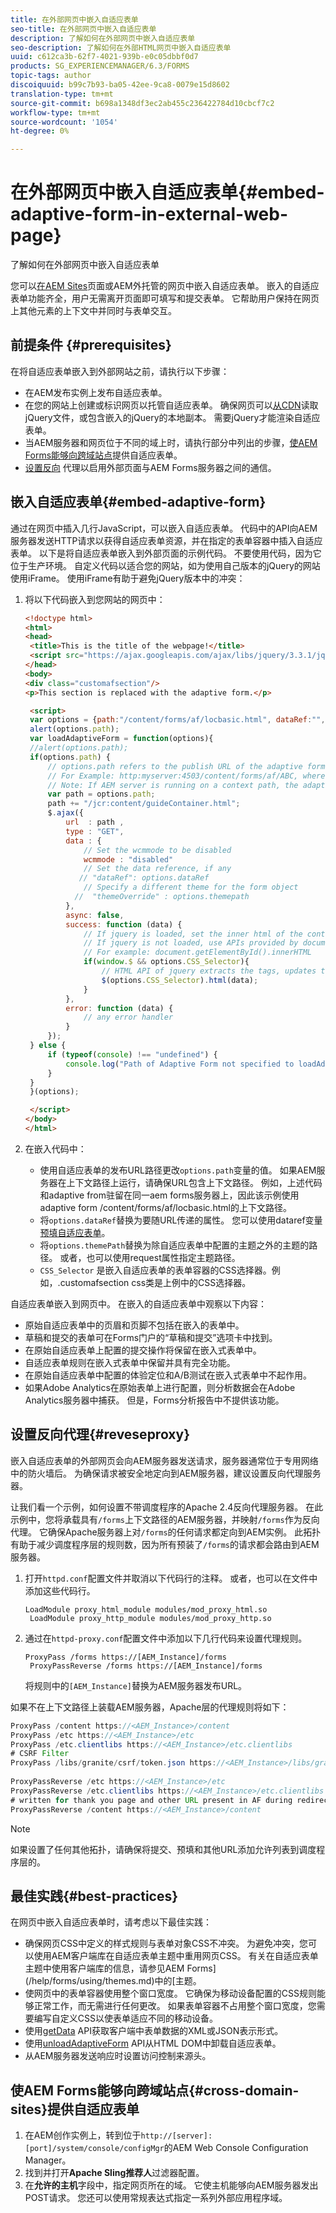 ```yaml
---
title: 在外部网页中嵌入自适应表单
seo-title: 在外部网页中嵌入自适应表单
description: 了解如何在外部网页中嵌入自适应表单
seo-description: 了解如何在外部HTML网页中嵌入自适应表单
uuid: c612ca3b-62f7-4021-939b-e0c05dbbf0d7
products: SG_EXPERIENCEMANAGER/6.3/FORMS
topic-tags: author
discoiquuid: b99c7b93-ba05-42ee-9ca8-0079e15d8602
translation-type: tm+mt
source-git-commit: b698a1348df3ec2ab455c236422784d10cbcf7c2
workflow-type: tm+mt
source-wordcount: '1054'
ht-degree: 0%

---
```



# 在外部网页中嵌入自适应表单{#embed-adaptive-form-in-external-web-page}

了解如何在外部网页中嵌入自适应表单

您可以[在AEM Sites](/help/forms/using/embed-adaptive-form-aem-sites.md)页面或AEM外托管的网页中嵌入自适应表单。 嵌入的自适应表单功能齐全，用户无需离开页面即可填写和提交表单。 它帮助用户保持在网页上其他元素的上下文中并同时与表单交互。

## 前提条件 {#prerequisites}

在将自适应表单嵌入到外部网站之前，请执行以下步骤：

* 在AEM发布实例上发布自适应表单。
* 在您的网站上创建或标识网页以托管自适应表单。 确保网页可以[从CDN](https://ajax.googleapis.com/ajax/libs/jquery/3.3.1/jquery.min.js)读取jQuery文件，或包含嵌入的jQuery的本地副本。 需要jQuery才能渲染自适应表单。
* 当AEM服务器和网页位于不同的域上时，请执行部分中列出的步骤，[使AEM Forms能够向跨域站点](#cross-domain-sites)提供自适应表单。
* [设置反向](#reveseproxy) 代理以启用外部页面与AEM Forms服务器之间的通信。

## 嵌入自适应表单{#embed-adaptive-form}

通过在网页中插入几行JavaScript，可以嵌入自适应表单。 代码中的API向AEM服务器发送HTTP请求以获得自适应表单资源，并在指定的表单容器中插入自适应表单。 以下是将自适应表单嵌入到外部页面的示例代码。 不要使用代码，因为它位于生产环境。 自定义代码以适合您的网站，如为使用自己版本的jQuery的网站使用iFrame。 使用iFrame有助于避免jQuery版本中的冲突：


1. 将以下代码嵌入到您网站的网页中：

   ```html
   <!doctype html>
   <html>
   <head>
    <title>This is the title of the webpage!</title>
    <script src="https://ajax.googleapis.com/ajax/libs/jquery/3.3.1/jquery.min.js"></script>
   </head>
   <body>
   <div class="customafsection"/>
   <p>This section is replaced with the adaptive form.</p>
   
    <script>
    var options = {path:"/content/forms/af/locbasic.html", dataRef:"", themepath:"", CSS_Selector:".customafsection"};
    alert(options.path);
    var loadAdaptiveForm = function(options){
    //alert(options.path);
    if(options.path) {
        // options.path refers to the publish URL of the adaptive form
        // For Example: http:myserver:4503/content/forms/af/ABC, where ABC is the adaptive form
        // Note: If AEM server is running on a context path, the adaptive form URL must contain the context path 
        var path = options.path;
        path += "/jcr:content/guideContainer.html";
        $.ajax({
            url  : path ,
            type : "GET",
            data : {
                // Set the wcmmode to be disabled
                wcmmode : "disabled"
                // Set the data reference, if any
               // "dataRef": options.dataRef
                // Specify a different theme for the form object
              //  "themeOverride" : options.themepath
            },
            async: false,
            success: function (data) {
                // If jquery is loaded, set the inner html of the container
                // If jquery is not loaded, use APIs provided by document to set the inner HTML but these APIs would not evaluate the script tag in HTML as per the HTML5 spec
                // For example: document.getElementById().innerHTML
                if(window.$ && options.CSS_Selector){
                    // HTML API of jquery extracts the tags, updates the DOM, and evaluates the code embedded in the script tag.
                    $(options.CSS_Selector).html(data);
                }
            },
            error: function (data) {
                // any error handler
            }
        });
    } else {
        if (typeof(console) !== "undefined") {
            console.log("Path of Adaptive Form not specified to loadAdaptiveForm");
        }
    }
    }(options);
   
    </script>
   </body>
   </html>
   ```

1. 在嵌入代码中：

   * 使用自适应表单的发布URL路径更改`options.path`变量的值。 如果AEM服务器在上下文路径上运行，请确保URL包含上下文路径。 例如，上述代码和adaptive from驻留在同一aem forms服务器上，因此该示例使用adaptive form /content/forms/af/locbasic.html的上下文路径。
   * 将`options.dataRef`替换为要随URL传递的属性。 您可以使用dataref变量[预填自适应表单](/help/forms/using/prepopulate-adaptive-form-fields.md)。
   * 将`options.themePath`替换为除自适应表单中配置的主题之外的主题的路径。 或者，也可以使用request属性指定主题路径。
   * `CSS_Selector` 是嵌入自适应表单的表单容器的CSS选择器。例如，.customafsection css类是上例中的CSS选择器。

自适应表单嵌入到网页中。 在嵌入的自适应表单中观察以下内容：

* 原始自适应表单中的页眉和页脚不包括在嵌入的表单中。
* 草稿和提交的表单可在Forms门户的“草稿和提交”选项卡中找到。
* 在原始自适应表单上配置的提交操作将保留在嵌入式表单中。
* 自适应表单规则在嵌入式表单中保留并具有完全功能。
* 在原始自适应表单中配置的体验定位和A/B测试在嵌入式表单中不起作用。
* 如果Adobe Analytics在原始表单上进行配置，则分析数据会在Adobe Analytics服务器中捕获。 但是，Forms分析报告中不提供该功能。

## 设置反向代理{#reveseproxy}

嵌入自适应表单的外部网页会向AEM服务器发送请求，服务器通常位于专用网络中的防火墙后。 为确保请求被安全地定向到AEM服务器，建议设置反向代理服务器。

让我们看一个示例，如何设置不带调度程序的Apache 2.4反向代理服务器。 在此示例中，您将承载具有`/forms`上下文路径的AEM服务器，并映射`/forms`作为反向代理。 它确保Apache服务器上对`/forms`的任何请求都定向到AEM实例。 此拓扑有助于减少调度程序层的规则数，因为所有预装了`/forms`的请求都会路由到AEM服务器。

1. 打开`httpd.conf`配置文件并取消以下代码行的注释。 或者，也可以在文件中添加这些代码行。

   ```
   LoadModule proxy_html_module modules/mod_proxy_html.so 
    LoadModule proxy_http_module modules/mod_proxy_http.so
   ```

1. 通过在`httpd-proxy.conf`配置文件中添加以下几行代码来设置代理规则。

   ```
   ProxyPass /forms https://[AEM_Instance]/forms 
    ProxyPassReverse /forms https://[AEM_Instance]/forms
   ```

   将规则中的`[AEM_Instance]`替换为AEM服务器发布URL。

如果不在上下文路径上装载AEM服务器，Apache层的代理规则将如下：

```java
ProxyPass /content https://<AEM_Instance>/content
ProxyPass /etc https://<AEM_Instance>/etc
ProxyPass /etc.clientlibs https://<AEM_Instance>/etc.clientlibs
# CSRF Filter
ProxyPass /libs/granite/csrf/token.json https://<AEM_Instance>/libs/granite/csrf/token.json
  
ProxyPassReverse /etc https://<AEM_Instance>/etc
ProxyPassReverse /etc.clientlibs https://<AEM_Instance>/etc.clientlibs
# written for thank you page and other URL present in AF during redirect
ProxyPassReverse /content https://<AEM_Instance>/content
```

>[!NOTE]
>
>如果设置了任何其他拓扑，请确保将提交、预填和其他URL添加允许列表到调度程序层的。

## 最佳实践{#best-practices}

在网页中嵌入自适应表单时，请考虑以下最佳实践：

* 确保网页CSS中定义的样式规则与表单对象CSS不冲突。 为避免冲突，您可以使用AEM客户端库在自适应表单主题中重用网页CSS。 有关在自适应表单主题中使用客户端库的信息，请参见AEM Forms](/help/forms/using/themes.md)中的[主题。
* 使网页中的表单容器使用整个窗口宽度。 它确保为移动设备配置的CSS规则能够正常工作，而无需进行任何更改。 如果表单容器不占用整个窗口宽度，您需要编写自定义CSS以使表单适应不同的移动设备。
* 使用[getData](https://helpx.adobe.com/experience-manager/6-4/forms/javascript-api/GuideBridge.html) API获取客户端中表单数据的XML或JSON表示形式。
* 使用[unloadAdaptiveForm](https://helpx.adobe.com/experience-manager/6-4/forms/javascript-api/GuideBridge.html) API从HTML DOM中卸载自适应表单。
* 从AEM服务器发送响应时设置访问控制来源头。

## 使AEM Forms能够向跨域站点{#cross-domain-sites}提供自适应表单

1. 在AEM创作实例上，转到位于`http://[server]:[port]/system/console/configMgr`的AEM Web Console Configuration Manager。
1. 找到并打开&#x200B;**Apache Sling推荐人**&#x200B;过滤器配置。
1. 在&#x200B;**允许的主机**&#x200B;字段中，指定网页所在的域。 它使主机能够向AEM服务器发出POST请求。 您还可以使用常规表达式指定一系列外部应用程序域。